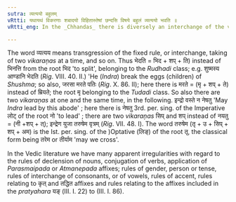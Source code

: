```yaml
---
sutra: व्यत्ययो बहुलम्
vRtti: यथायथं विकरणाः शबादयो विहितास्तेषां छन्दसि विषये बहुलं व्यत्ययो भवति ॥
vRtti_eng: In the _Chhandas_ there is diversely an interchange of the various _vikaranas_ शप् and the rest which have been previously ordained under special circumstances.

---
```

The word व्यत्यय means transgression of the fixed rule, or interchange, taking of two _vikaraņas_ at a time, and so on. Thus भेदति  = भिद + शप् + ति) instead of भिनत्ति from the root भिद 'to split', belonging to the _Rudhadi_ class; e.g. शुष्मस्य आण्डानि भेदति (_Rig_. VIII. 40. II.) 'He (_Indra_) break the eggs (children) of _Shushma_; so also, जरसा मरते पतिः (_Rig_. X. 86. II); here there is मरते = (मृ + शप् + ते) instead of म्रियते; the root मृ belonging to the _Tudadi_ class. So also there are two _vikaraņas_ at one and the same time, in the following. इन्द्रो वस्ते न नेषतु 'May _Indra_ lead by this abode' ; here there is नेषतु 3rd. per. sing. of the Imperative लोट् of the root नो 'to lead' ; there are two _vikaraņas_ सिप् and शप् instead of नयतु = (नी +शप् + त्); इन्द्रेण युजा तरुषेम वृत्रम् (_Rig_. VII. 48. I). The word तरुषेम (तृ + उ + सिप् + शप् + अम) is the Ist. per. sing. of the )Optative (लिङ्) of the root तृ, the classical form being तरेम or तीर्याम 'may we cross'.

In the Vedic literature we have many apparent irregularities with regard to the rules of declension of nouns, conjugation of verbs, application of _Parasmaipada_ or _Atmanepada_ affixes; rules of gender, person or tense, rules of interchange of consonants, or of vowels, rules of accent, rules relating to कृत् and तद्धित affixes and rules relating to the affixes included in the _pratyahara_ यङ् (III. I. 22) to (III. I. 86).